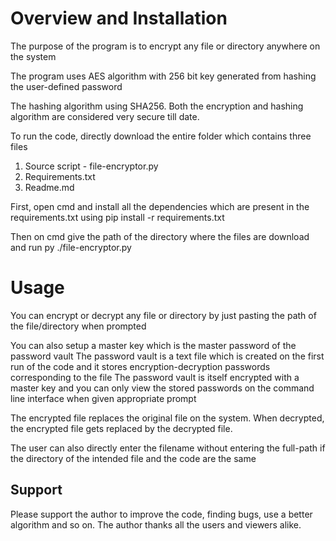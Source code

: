 # Overview and Installation

The purpose of the program is to encrypt any file or directory anywhere on the system

The program uses AES algorithm with 256 bit key generated from hashing the user-defined password

The hashing algorithm using SHA256. Both the encryption and hashing algorithm are considered very secure till date.

To run the code, directly download the entire folder which contains three files
1. Source script - file-encryptor.py
2. Requirements.txt
3. Readme.md

First, open cmd and install all the dependencies which are present in the requirements.txt using
pip install -r requirements.txt

Then on cmd give the path of the directory where the files are download and run py ./file-encryptor.py

# Usage

You can encrypt or decrypt any file or directory by just pasting the path of the file/directory when prompted

You can also setup a master key which is the master password of the password vault
The password vault is a text file which is created on the first run of the code and it stores encryption-decryption passwords corresponding to the file
The password vault is itself encrypted with a master key and you can only view the stored passwords on the command line interface when given appropriate prompt

The encrypted file replaces the original file on the system. When decrypted, the encrypted file gets replaced by the decrypted file.

The user can also directly enter the filename without entering the full-path if the directory of the intended file and the code are the same


## Support

Please support the author to improve the code, finding bugs, use a better algorithm and so on.
The author thanks all the users and viewers alike.